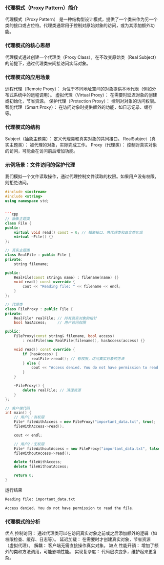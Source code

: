 ### 代理模式（Proxy Pattern）简介
代理模式（Proxy Pattern） 是一种结构型设计模式，提供了一个类来作为另一个类的接口或占位符。代理类通常用于控制对原始对象的访问，或为其添加额外功能。

### 代理模式的核心思想
代理模式通过创建一个代理类（Proxy Class），在不改变原始类（Real Subject）的前提下，通过代理类来间接访问实际对象。

### 代理模式的应用场景
远程代理（Remote Proxy）： 为位于不同地址空间的对象提供本地代表（例如分布式系统中的远程调用）。
虚拟代理（Virtual Proxy）： 在需要时延迟对象的创建或初始化，节省资源。
保护代理（Protection Proxy）： 控制对对象的访问权限。
智能代理（Smart Proxy）： 在访问对象时提供额外的功能，如日志记录、缓存等。

### 代理模式的结构
Subject（抽象主题类）： 定义代理类和真实对象的共同接口。
RealSubject（真实主题类）： 被代理的对象，实际完成工作。
Proxy（代理类）： 控制对真实对象的访问，可能会在访问前后增加功能。

### 示例场景：文件访问的保护代理
我们模拟一个文件读取操作，通过代理控制文件读取的权限。如果用户没有权限，则拒绝访问。

```cpp
#include <iostream>
#include <string>
using namespace std;


```cpp
// 抽象主题类
class File {
public:
    virtual void read() const = 0; // 抽象接口，供代理类和真实类实现
    virtual ~File() {}
};
```

```cpp
// 真实主题类
class RealFile : public File {
private:
    string filename;

public:
    RealFile(const string& name) : filename(name) {}
    void read() const override {
        cout << "Reading file: " << filename << endl;
    }
};
```

```cpp
// 代理类
class FileProxy : public File {
private:
    RealFile* realFile; // 持有真实对象的指针
    bool hasAccess;     // 用户访问权限

public:
    FileProxy(const string& filename, bool access) 
        : realFile(new RealFile(filename)), hasAccess(access) {}

    void read() const override {
        if (hasAccess) {
            realFile->read(); // 有权限，访问真实对象的方法
        } else {
            cout << "Access denied. You do not have permission to read the file." << endl;
        }
    }

    ~FileProxy() {
        delete realFile; // 清理资源
    }
};
```

```cpp
// 客户端代码
int main() {
    // 用户1：有权限
    File* fileWithAccess = new FileProxy("important_data.txt", true);
    fileWithAccess->read();

    cout << endl;

    // 用户2：无权限
    File* fileWithoutAccess = new FileProxy("important_data.txt", false);
    fileWithoutAccess->read();

    delete fileWithAccess;
    delete fileWithoutAccess;

    return 0;
}
```

运行结果
```txt
Reading file: important_data.txt

Access denied. You do not have permission to read the file.
```

### 代理模式的分析
优点
控制访问： 通过代理类可以在访问真实对象之前或之后添加额外的逻辑（如权限检查、缓存、日志等）。
延迟加载： 在需要时才创建真实对象，节省资源（虚拟代理）。
解耦： 客户端无需直接操作真实对象。
缺点
性能开销： 增加了额外的类和方法调用，可能影响性能。
实现复杂度： 代码层次变多，维护起来更复杂。